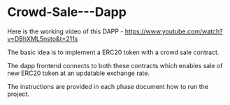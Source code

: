 # Crowd-Sale---Dapp

Here is the working video of this DAPP - https://www.youtube.com/watch?v=DBhXML5nsto&t=211s

The basic idea is to implement a ERC20 token with a crowd sale contract.

The dapp frontend connects to both these contracts which enables sale of new ERC20 token at an updatable exchange rate.

The instructions are provided in each phase document how to run the project.
